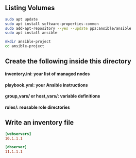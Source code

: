 
## Listing Volumes
``` bash
sudo apt update
sudo apt install software-properties-common
sudo add-apt-repository --yes --update ppa:ansible/ansible
sudo apt install ansible
```
```bash
mkdir ansible-project
cd ansible-project
```
## Create the following inside this directory
#### inventory.ini: your list of managed nodes
#### playbook.yml: your Ansible instructions
#### group_vars/ or host_vars/: variable definitions
#### roles/: reusable role directories

## Write an inventory file
```ini
[webservers]
10.1.1.1

[dbserver]
11.1.1.1
```





